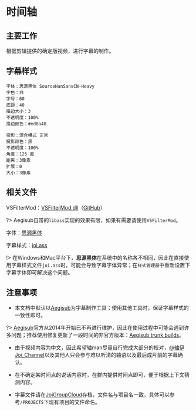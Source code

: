 # 时间轴

## 主要工作

根据剪辑提供的确定版视频，进行字幕的制作。

## 字幕样式

```字幕样式参数
字体：思源黑体 SourceHanSansCN-Heavy
字色：白
字号：60
底距：40
描边大小：3
不透明度：100%
描边颜色：#ed8a48

投影：混合模式 正常
投影颜色：黑
不透明度：100%
角度：125 度
距离：3像素
扩展：0
大小：3像素
```

## 相关文件

VSFilterMod：<a href="../assets/VSFilterMod.dll" target="_blank">VSFilterMod.dll</a>（[GitHub](https://github.com/sorayuki/VSFilterMod)）

?> Aegisub自带的`libass`实现的效果有限，如果有需要请使用`VSFilterMod`。

字体：<a href="../assets/思源黑体SourceHanSansCN-Heavy.otf" target="_blank">思源黑体</a>

字幕样式：<a href="../assets/joi.ass" target="_blank">joi.ass</a>

!> 在Windows和Mac平台下，**思源黑体**在系统中的名称各不相同，因此在直接使用字幕样式文件`joi.ass`时，可能会导致字幕字体异常；在`样式管理器`中重新设置下字幕字体即可解决这个问题。

## 注意事项

- 本文档中默认以[Aegisub](http://www.aegisub.org/)为字幕制作工具；使用其他工具时，保证字幕样式的一致性即可。

?> [Aegisub](http://www.aegisub.org/)官方从2014年开始已不再进行维护，因此在使用过程中可能会遇到许多问题；推荐使用修复更新了一段时间的非官方版本：[Aegisub trunk builds](http://plorkyeran.com/aegisub/)。

- 由于视频内容为中文，因此希望轴man尽量自行完成大部分的校对，[@轴伊Joi_Channel](https://space.bilibili.com/61639371)以及其他人只会参与难以听清的轴语以及最后成片前的字幕确认。

- 在不确定某时间点的说话内容时，在群内提供时间点即可，便于根据上下文猜测内容。

- 字幕文件请在[JoiGroupCloud](https://pan.joi-club.cn)存档，文件名与项目名一致，具体可以参考`/PROJECTS`下现有项目的文件命名。